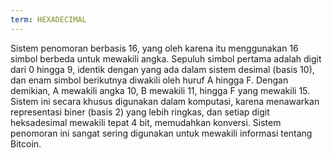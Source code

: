 ```yaml
---
term: HEXADECIMAL
---
```


Sistem penomoran berbasis 16, yang oleh karena itu menggunakan 16 simbol berbeda untuk mewakili angka. Sepuluh simbol pertama adalah digit dari 0 hingga 9, identik dengan yang ada dalam sistem desimal (basis 10), dan enam simbol berikutnya diwakili oleh huruf A hingga F. Dengan demikian, A mewakili angka 10, B mewakili 11, hingga F yang mewakili 15. Sistem ini secara khusus digunakan dalam komputasi, karena menawarkan representasi biner (basis 2) yang lebih ringkas, dan setiap digit heksadesimal mewakili tepat 4 bit, memudahkan konversi. Sistem penomoran ini sangat sering digunakan untuk mewakili informasi tentang Bitcoin.